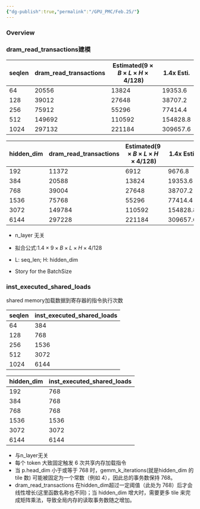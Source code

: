 ```yaml
---
{"dg-publish":true,"permalink":"/GPU_PMC/Feb.25/"}
---
```


### Overview
### dram_read_transactions建模

| seqlen | dram_read_transactions | Estimated($9\times B \times L \times H \times 4/128$) | 1.4x Esti. |
| ------ | ---------------------- | ----------------------------------------------------- | ---------- |
| 64     | 20556                  | 13824                                                 | 19353.6    |
| 128    | 39012                  | 27648                                                 | 38707.2    |
| 256    | 75912                  | 55296                                                 | 77414.4    |
| 512    | 149692                 | 110592                                                | 154828.8   |
| 1024   | 297132                 | 221184                                                | 309657.6   |

| hidden_dim | dram_read_transactions | Estimated($9\times B \times L \times H \times 4/128$) | 1.4x Esti. |
| ---------- | ---------------------- | ----------------------------------------------------- | ---------- |
| 192        | 11372                  | 6912                                                  | 9676.8     |
| 384        | 20588                  | 13824                                                 | 19353.6    |
| 768        | 39004                  | 27648                                                 | 38707.2    |
| 1536       | 75768                  | 55296                                                 | 77414.4    |
| 3072       | 149784                 | 110592                                                | 154828.8   |
| 6144       | 297228                 | 221184                                                | 309657.6   |
- n_layer 无关
- 拟合公式:$1.4\times 9\times B \times L \times H \times 4/128$
- L: seq_len; H: hidden_dim

- Story for the BatchSize

### inst_executed_shared_loads
shared memory加载数据到寄存器的指令执行次数

| seqlen | inst_executed_shared_loads |
| ------ | -------------------------- |
| 64     | 384                        |
| 128    | 768                        |
| 256    | 1536                       |
| 512    | 3072                       |
| 1024   | 6144                       |

| hidden_dim | inst_executed_shared_loads |
| ---------- | -------------------------- |
| 192        | 768                        |
| 384        | 768                        |
| 768        | 768                        |
| 1536       | 1536                       |
| 3072       | 3072                       |
| 6144       | 6144                       

- 与n_layer无关
- 每个 token 大致固定触发 6 次共享内存加载指令
- 当 p.head_dim 小于或等于 768 时，gemm_k_iterations(就是hidden_dim 的 tile 数) 可能被固定为一个常数（例如 4），因此总的事务数保持 768。
- dram_read_transactions 在hidden_dim超过一定阈值（此处为 768）后才会线性增长(这里函数名称也不同)；当 hidden_dim 增大时，需要更多 tile 来完成矩阵乘法，导致全局内存的读取事务数随之增加。